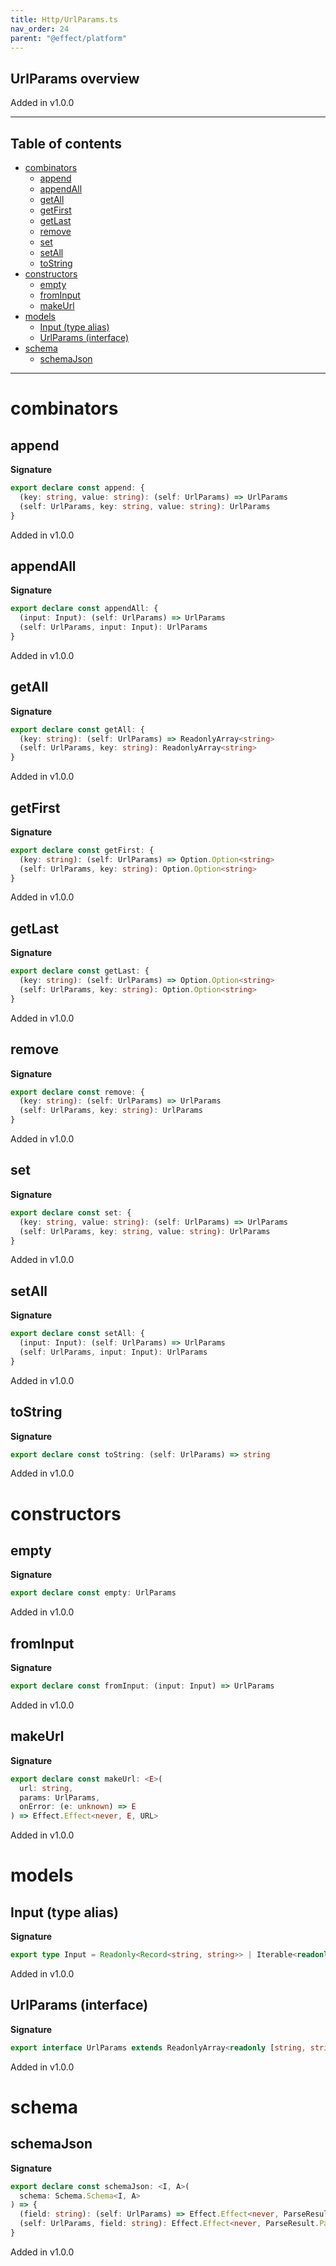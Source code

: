 ```yaml
---
title: Http/UrlParams.ts
nav_order: 24
parent: "@effect/platform"
---
```


## UrlParams overview

Added in v1.0.0

---

<h2 class="text-delta">Table of contents</h2>

- [combinators](#combinators)
  - [append](#append)
  - [appendAll](#appendall)
  - [getAll](#getall)
  - [getFirst](#getfirst)
  - [getLast](#getlast)
  - [remove](#remove)
  - [set](#set)
  - [setAll](#setall)
  - [toString](#tostring)
- [constructors](#constructors)
  - [empty](#empty)
  - [fromInput](#frominput)
  - [makeUrl](#makeurl)
- [models](#models)
  - [Input (type alias)](#input-type-alias)
  - [UrlParams (interface)](#urlparams-interface)
- [schema](#schema)
  - [schemaJson](#schemajson)

---

# combinators

## append

**Signature**

```ts
export declare const append: {
  (key: string, value: string): (self: UrlParams) => UrlParams
  (self: UrlParams, key: string, value: string): UrlParams
}
```

Added in v1.0.0

## appendAll

**Signature**

```ts
export declare const appendAll: {
  (input: Input): (self: UrlParams) => UrlParams
  (self: UrlParams, input: Input): UrlParams
}
```

Added in v1.0.0

## getAll

**Signature**

```ts
export declare const getAll: {
  (key: string): (self: UrlParams) => ReadonlyArray<string>
  (self: UrlParams, key: string): ReadonlyArray<string>
}
```

Added in v1.0.0

## getFirst

**Signature**

```ts
export declare const getFirst: {
  (key: string): (self: UrlParams) => Option.Option<string>
  (self: UrlParams, key: string): Option.Option<string>
}
```

Added in v1.0.0

## getLast

**Signature**

```ts
export declare const getLast: {
  (key: string): (self: UrlParams) => Option.Option<string>
  (self: UrlParams, key: string): Option.Option<string>
}
```

Added in v1.0.0

## remove

**Signature**

```ts
export declare const remove: {
  (key: string): (self: UrlParams) => UrlParams
  (self: UrlParams, key: string): UrlParams
}
```

Added in v1.0.0

## set

**Signature**

```ts
export declare const set: {
  (key: string, value: string): (self: UrlParams) => UrlParams
  (self: UrlParams, key: string, value: string): UrlParams
}
```

Added in v1.0.0

## setAll

**Signature**

```ts
export declare const setAll: {
  (input: Input): (self: UrlParams) => UrlParams
  (self: UrlParams, input: Input): UrlParams
}
```

Added in v1.0.0

## toString

**Signature**

```ts
export declare const toString: (self: UrlParams) => string
```

Added in v1.0.0

# constructors

## empty

**Signature**

```ts
export declare const empty: UrlParams
```

Added in v1.0.0

## fromInput

**Signature**

```ts
export declare const fromInput: (input: Input) => UrlParams
```

Added in v1.0.0

## makeUrl

**Signature**

```ts
export declare const makeUrl: <E>(
  url: string,
  params: UrlParams,
  onError: (e: unknown) => E
) => Effect.Effect<never, E, URL>
```

Added in v1.0.0

# models

## Input (type alias)

**Signature**

```ts
export type Input = Readonly<Record<string, string>> | Iterable<readonly [string, string]> | URLSearchParams
```

Added in v1.0.0

## UrlParams (interface)

**Signature**

```ts
export interface UrlParams extends ReadonlyArray<readonly [string, string]> {}
```

Added in v1.0.0

# schema

## schemaJson

**Signature**

```ts
export declare const schemaJson: <I, A>(
  schema: Schema.Schema<I, A>
) => {
  (field: string): (self: UrlParams) => Effect.Effect<never, ParseResult.ParseError, A>
  (self: UrlParams, field: string): Effect.Effect<never, ParseResult.ParseError, A>
}
```

Added in v1.0.0
